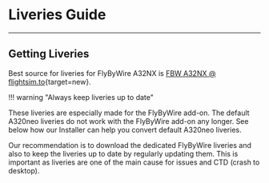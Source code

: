 # Liveries Guide

---

## Getting Liveries

Best source for liveries for FlyByWire A32NX is [FBW A32NX @ flightsim.to](https://flightsim.to/c/liveries/flybywire-a32nx/most-downloaded){target=new}.

!!! warning "Always keep liveries up to date"

These liveries are especially made for the FlyByWire add-on. The default A320neo liveries do not work with the FlyByWire add-on any longer. See below how our Installer can help you convert default A320neo liveries.

Our recommendation is to download the dedicated FlyByWire liveries and also to keep the liveries up to date by regularly updating them. This is important as liveries are one of the main cause for issues and CTD (crash to desktop).

